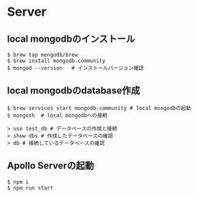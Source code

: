 # Server

## local mongodbのインストール

```shell
$ brew tap mongodb/brew
$ brew install mongodb-community
$ mongod --version   # インストールバージョン確認
```

## local mongodbのdatabase作成 

```shell
$ brew services start mongodb-community # local mongodbの起動 
$ mongosh  # local mongodbへの接続

> use test_db # データベースの作成と接続
> show dbs # 作成したデータベースの確認
> db # 接続しているデータベースの確認
```

## Apollo Serverの起動

```shell
$ npm i
$ npm run start
```

